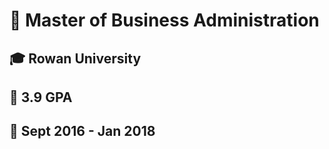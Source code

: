 # 📜 Master of Business Administration

## 🎓 Rowan University

## 💯 3.9 GPA

## 📆 Sept 2016 - Jan 2018





